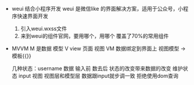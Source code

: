 - weui 结合小程序开发
    weui 是微信like 的界面解决方案，适用于公众号，小程序快速界面开发
    1. 引入weui.wxss文件
    2. 来到weui的组件官网，要用哪个，用哪个 覆盖了70%的常用组件



- MVVM
    M 是数据  模型
    V  view 页面 视图
    VM  数据绑定到界面上 视图模型 -> 模板{{}}


    几种状态：username 数据   输入前 数去后 状态的改变带来数据的改变 维护状态 
             input 视图        视图层和模型层
             数据跟input就步调一致
             拒绝使用dom查询
             
    